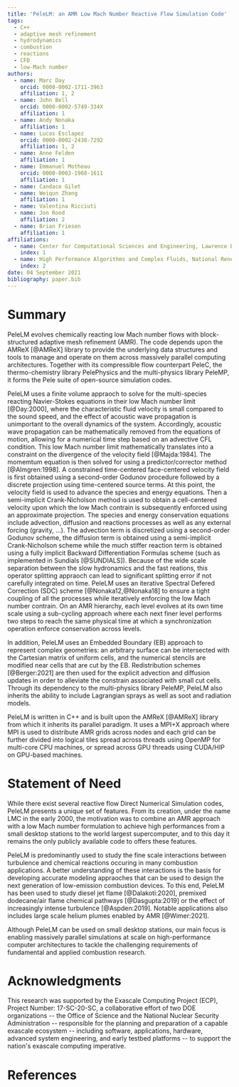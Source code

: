 ```yaml
---
title: 'PeleLM: an AMR Low Mach Number Reactive Flow Simulation Code'
tags:
  - C++
  - adaptive mesh refinement
  - hydrodynamics
  - combustion
  - reactions
  - CFD
  - low-Mach number
authors:
  - name: Marc Day
    orcid: 0000-0002-1711-3963
    affiliation: 1, 2
  - name: John Bell
    orcid: 0000-0002-5749-334X
    affiliation: 1
  - name: Andy Nonaka
    affiliation: 1
  - name: Lucas Esclapez
    orcid: 0000-0002-2438-7292
    affiliation: 1, 2
  - name: Anne Felden
    affiliation: 1
  - name: Emmanuel Motheau
    orcid: 0000-0003-1968-1611
    affiliation: 1
  - name: Candace Gilet
  - name: Weiqun Zhang
    affiliation: 1
  - name: Valentina Ricciuti
  - name: Jon Rood
    affiliation: 2
  - name: Brian Friesen
    affiliation: 1
affiliations:
  - name: Center for Computational Sciences and Engineering, Lawrence Berkeley National Laboratory
    index: 1
  - name: High Performance Algorithms and Complex Fluids, National Renewable Energy Laboratory
    index: 2
date: 04 September 2021
bibliography: paper.bib
---
```


# Summary

PeleLM evolves chemically reacting low Mach number flows with block-structured adaptive mesh refinement (AMR). 
The code depends upon the AMReX [@AMReX] library to provide the underlying data structures and tools to manage 
and operate on them across massively parallel computing architectures. Together with its compressible flow counterpart 
PeleC, the thermo-chemistry library PelePhysics and the multi-physics library PeleMP, it forms the Pele suite of 
open-source simulation codes.

PeleLM uses a finite volume appraoch to solve for the multi-species reacting Navier-Stokes equations in 
their low Mach number limit [@Day:2000], where the characteristic fluid velocity is small compared to the sound speed, 
and the effect of acoustic wave propagation is unimportant to the overall dynamics of the system. Accordingly, 
acoustic wave propagation can be mathematically removed from the equations of motion, allowing for a numerical time 
step based on an advective CFL condition.
This low Mach number limit mathematically translates into a constraint on the divergence of the velocity field [@Majda:1984]. The 
momemtum equation is then solved for using a predictor/corrector method [@Almgren:1998]. A constrained time-centered 
face-centered velocity field is first obtained using a second-order Godunov procedure followed by a discrete projection 
using time-centered source terms. At this point, the velocity field is used to advance the species and energy equations. 
Then a semi-implicit Crank-Nicholson method is used to obtain a cell-centered velocity upon which the low Mach contrain
is subsequently enforced using an approximate projection.
The species and energy conservation equations include advection, diffusion and reactions processes as well as
any external forcing (gravity, ...). The advection term is discretized using a second-order Godunov scheme, the 
diffusion term is obtained using a semi-implicit Crank-Nicholson scheme while the much stiffer reaction term
is obtained using a fully implicit Backward Differentiation Formulas scheme (such as implemented in Sundials [@SUNDIALS]).
Because of the wide scale separation between the slow hydronamics and the fast reations, this operator splitting 
appraoch can lead to significant splitting error if not carefully integrated on time. PeleLM uses an iterative 
Spectral Defered Correction (SDC) scheme [@Nonaka12,@Nonaka18] to ensure a tight coupling of all the processes while
iteratively enforcing the low Mach number contrain.
On an AMR hierarchy, each level evolves at its own time scale using a sub-cycling approach where each next finer level
performs two steps to reach the same physical time at which a synchronization operation enforce conservation across levels.

In addition, PeleLM uses an Embedded Boundary (EB) approach to represent complex geometries: an arbitrary surface can 
be intersected with the Cartesian matrix of uniform cells, and the numerical stencils are modified near cells that are cut 
by the EB. Redistribution schemes [@Berger:2021] are then used for the explicit advection and diffusion updates in order to alleviate the 
constrain associated with small cut cells. Through its dependency to the multi-physics library PeleMP, PeleLM also inherits
the ability to include Lagrangian sprays as well as soot and radiation models.

PeleLM is written in C++ and is built upon the AMReX [@AMReX] library from which it inherits its parallel paradigm.
It uses a MPI+X approach where MPI is used to distribute AMR grids across nodes and each grid can be further divided into 
logical tiles spread across threads using OpenMP for multi-core CPU machines, or spread across GPU threads using CUDA/HIP 
on GPU-based machines.

# Statement of Need

While there exist several reactive flow Direct Numerical Simulation codes, PeleLM presents a unique set of features. 
From its creation, under the name LMC in the early 2000, the motivation was to combine an AMR approach with a low Mach number 
formulation to achieve high performances from a small desktop stations to the world largest supercomputer, and to this day
it remains the only publicly available code to offers these features.

PeleLM is predominantly used to study the fine scale interactions between turbulence and chemical reactions occuring in many
combustion applications. A better understanding of these interactions is the basis for developing accurate modeling appraoches
that can be used to design the next generation of low-emission combustion devices. To this end, PeleLM has been used to study
diesel jet flame [@Dalakoti:2020], premixed dodecane/air flame chemical pathways [@Dasgupta:2019] or the effect of increasingly 
intense turbulence [@Aspden:2019]. Notable applications also includes large scale helium plumes enabled by AMR [@Wimer:2021].

Although PeleLM can be used on small desktop stations, our main focus is enabling massively parallel simulations at scale on 
high-performance computer architectures to tackle the challenging requirements of fundamental and applied combustion research.

# Acknowledgments

This research was supported by the Exascale Computing Project (ECP), Project Number: 17-SC-20-SC, a collaborative effort of two DOE 
organizations -- the Office of Science and the National Nuclear Security Administration -- responsible for the planning and 
preparation of a capable exascale ecosystem -- including software, applications, hardware, advanced system engineering, and 
early testbed platforms -- to support the nation's exascale computing imperative.

# References

